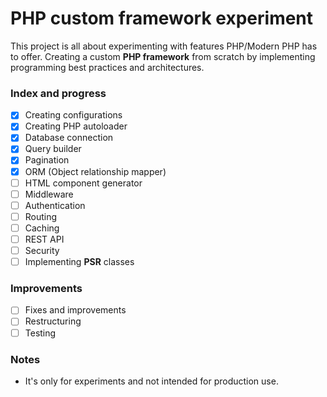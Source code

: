 # PHP custom framework experiment
This project is all about experimenting with features PHP/Modern PHP has to offer. Creating a custom **PHP framework** from scratch by implementing programming best practices and architectures.

### Index and progress
* [x] Creating configurations
* [x] Creating PHP autoloader
* [x] Database connection
* [x] Query builder
* [x] Pagination
* [x] ORM (Object relationship mapper)
* [ ] HTML component generator
* [ ] Middleware
* [ ] Authentication
* [ ] Routing
* [ ] Caching
* [ ] REST API
* [ ] Security
* [ ] Implementing **PSR** classes

### Improvements
* [ ] Fixes and improvements
* [ ] Restructuring
* [ ] Testing
  
### Notes
* It's only for experiments and not intended for production use.
